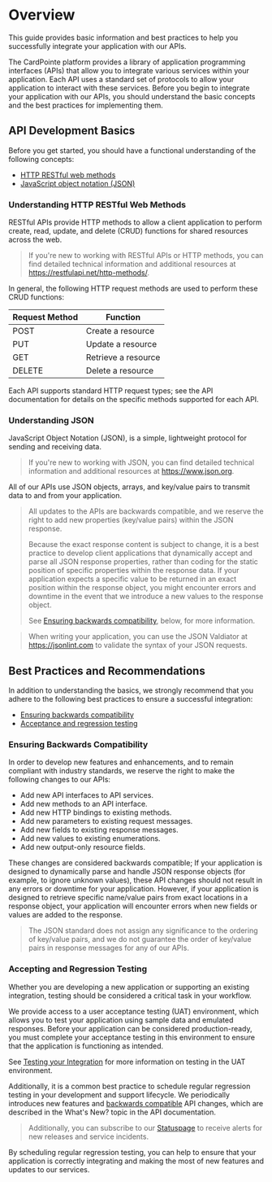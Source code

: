 # Overview

This guide provides basic information and best practices to help you successfully integrate your application with our APIs.

The CardPointe platform provides a library of application programming interfaces (APIs) that allow you to integrate various services within your application. Each API uses a standard set of protocols to allow your application to interact with these services. Before you begin to integrate your application with our APIs, you should understand the basic concepts and the best practices for implementing them.

## API Development Basics

Before you get started, you should have a functional understanding of the following concepts:

- [HTTP RESTful web methods](#Understanding-HTTP-RESTful-Web-Methods)
- [JavaScript object notation (JSON)](#Understanding-JSON)

### Understanding HTTP RESTful Web Methods

RESTful APIs provide HTTP methods to allow a client application to perform create, read, update, and delete (CRUD) functions for shared resources across the web.

> If you're new to working with RESTful APIs or HTTP methods, you can find detailed technical information and additional resources at https://restfulapi.net/http-methods/.

In general, the following HTTP request methods are used to perform these CRUD functions:

| Request Method | Function |
| -------------- | -------- |
| POST | Create a resource |
| PUT | Update a resource |
| GET | Retrieve a resource |
| DELETE | Delete a resource |

Each API supports standard HTTP request types; see the API documentation for details on the specific methods supported for each API. 

### Understanding JSON

JavaScript Object Notation (JSON), is a simple, lightweight protocol for sending and receiving data.

> If you're new to working with JSON, you can find detailed technical information and additional resources at https://www.json.org.

 All of our APIs use JSON objects, arrays, and key/value pairs to transmit data to and from your application.

<!-- theme: danger -->
>All updates to the APIs are backwards compatible, and we reserve the right to add new properties (key/value pairs) within the JSON response. 
>
> Because the exact response content is subject to change, it is a best practice to develop client applications that dynamically accept and parse all JSON response properties, rather than coding for the static position of specific properties within the response data. If your application expects a specific value to be returned in an exact position within the response object, you might encounter errors and downtime in the event that we introduce a new values to the response object.
>
> See [Ensuring backwards compatibility](#Ensuring-backwards-compatibility), below, for more information.

<!-- theme: warning -->
> When writing your application, you can use the JSON Valdiator at https://jsonlint.com to validate the syntax of your JSON requests. 

## Best Practices and Recommendations

In addition to understanding the basics, we strongly recommend that you adhere to the following best practices to ensure a successful integration:

- [Ensuring backwards compatibility](#Ensuring-backwards-compatibility)
- [Acceptance and regression testing](#Accepting-and-Regression-Testing)

### Ensuring Backwards Compatibility

In order to develop new features and enhancements, and to remain compliant with industry standards, we reserve the right to make the following changes to our APIs:

- Add new API interfaces to API services.
- Add new methods to an API interface.
- Add new HTTP bindings to existing methods.
- Add new parameters to existing request messages.
- Add new fields to existing response messages.
- Add new values to existing enumerations.
- Add new output-only resource fields.

These changes are considered backwards compatible; If your application is designed to dynamically parse and handle JSON response objects (for example, to ignore unknown values), these API changes should not result in any errors or downtime for your application. However, if your application is designed to retrieve specific name/value pairs from exact locations in a response object, your application will encounter errors when new fields or values are added to the response.

<!-- theme: danger -->
> The JSON standard does not assign any significance to the ordering of key/value pairs, and we do not guarantee the order of key/value pairs in response messages for any of our APIs.

### Accepting and Regression Testing

Whether you are developing a new application or supporting an existing integration, testing should be considered a critical task in your workflow. 

We provide access to a user acceptance testing (UAT) environment, which allows you to test your application using sample data and emulated responses. Before your application can be considered production-ready, you must complete your acceptance testing in this environment to ensure that the application is functioning as intended.

See [Testing your Integration](CardPointeGatewayDeveloperGuides.md#Testing-Your-Integration) for more information on testing in the UAT environment.

Additionally, it is a common best practice to schedule regular regression testing in your development and support lifecycle. We periodically introduces new features and [backwards compatible](#Ensuring-Backwards-Compatibility) API changes, which are described in the What's New? topic in the API documentation. 

<!-- theme: warning -->
> Additionally, you can subscribe to our [Statuspage](https://status.cardconnect.com/) to receive alerts for new releases and service incidents. 

By scheduling regular regression testing, you can help to ensure that your application is correctly integrating and making the most of new features and updates to our services.
